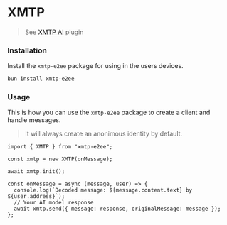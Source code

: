 # XMTP

> See [XMTP AI](https://message-kit.org/plugins/xmtp) plugin

### Installation

Install the `xmtp-e2ee` package for using in the users devices.

```bash [cmd]
bun install xmtp-e2ee
```

### Usage

This is how you can use the `xmtp-e2ee` package to create a client and handle messages.

> It will always create an anonimous identity by default.

```tsx
import { XMTP } from "xmtp-e2ee";

const xmtp = new XMTP(onMessage);

await xmtp.init();

const onMessage = async (message, user) => {
  console.log(`Decoded message: ${message.content.text} by ${user.address}`);
  // Your AI model response
  await xmtp.send({ message: response, originalMessage: message });
};
```
